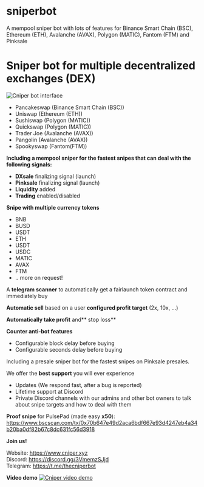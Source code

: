 # sniperbot
A mempool sniper bot with lots of features for Binance Smart Chain (BSC), Ethereum (ETH), Avalanche (AVAX), Polygon (MATIC), Fantom (FTM) and Pinksale

# Sniper bot for multiple decentralized exchanges (DEX)

![Cniper bot interface](https://www.cniper.xyz/wp-content/uploads/2022/01/Cniper-GUI-v1.4.5.png "sniper bot interface")

* Pancakeswap (Binance Smart Chain (BSC))
* Uniswap (Ethereum (ETH))
* Sushiswap (Polygon (MATIC))
* Quickswap (Polygon (MATIC))
* Trader Joe (Avalanche (AVAX))
* Pangolin (Avalanche (AVAX))
* Spookyswap (Fantom(FTM))

**Including a mempool sniper for the fastest snipes that can deal with the following signals:**

* **DXsale** finalizing signal (launch)
* **Pinksale** finalizing signal (launch)
* **Liquidity** added
* **Trading** enabled/disabled

**Snipe with multiple currency tokens**

* BNB
* BUSD
* USDT
* ETH
* USDT
* USDC
* MATIC
* AVAX
* FTM
* .. more on request!

A **telegram scanner** to automatically get a fairlaunch token contract and immediately buy

**Automatic sell** based on a user **configured profit target** (2x, 10x, …)

**Automatically take profit** and** stop loss**

**Counter anti-bot features**

* Configurable block delay before buying
* Configurable seconds delay before buying

Including a presale sniper bot for the fastest snipes on Pinksale presales.

We offer the **best support** you will ever experience
* Updates (We respond fast, after a bug is reported)
* Lifetime support at Discord
* Private Discord channels with our admins and other bot owners to talk about snipe targets and how to deal with them

**Proof snipe** for PulsePad (made easy **x50**): https://www.bscscan.com/tx/0x70b647e49d2aca6bdf667e93d4247eb4a34b20ba0df82b67c8dc631fc56d3918

**Join us!**

Website: https://www.cniper.xyz<br />
Discord: https://discord.gg/3VmemzSJjd<br />
Telegram: https://t.me/thecniperbot<br />

**Video demo**
[![Cniper video demo](https://user-images.githubusercontent.com/96018038/145722500-53f18bf4-ba4d-4525-96ea-6c21c2984105.png)](https://www.youtube.com/watch?v=wVBoqnkCXyk)

